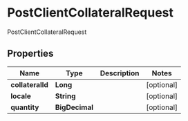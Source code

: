 

# PostClientCollateralRequest

PostClientCollateralRequest

## Properties

| Name | Type | Description | Notes |
|------------ | ------------- | ------------- | -------------|
|**collateralId** | **Long** |  |  [optional] |
|**locale** | **String** |  |  [optional] |
|**quantity** | **BigDecimal** |  |  [optional] |



